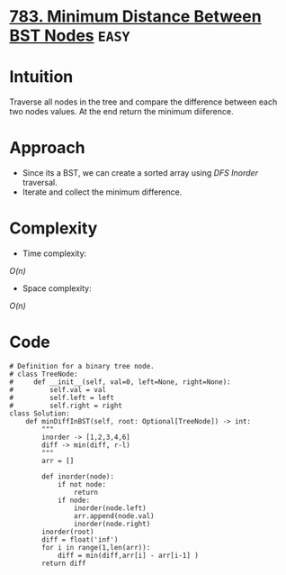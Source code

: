 # [783. Minimum Distance Between BST Nodes](https://leetcode.com/problems/minimum-distance-between-bst-nodes/description/) `EASY`
# Intuition
<!-- Describe your first thoughts on how to solve this problem. -->
Traverse all nodes in the tree and compare the difference between each two nodes values. At the end return the minimum diiference.
# Approach
<!-- Describe your approach to solving the problem. -->
- Since its a BST, we can create a sorted array using _DFS_ _Inorder_ traversal.
- Iterate and collect the minimum difference.
# Complexity
- Time complexity:
<!-- Add your time complexity here, e.g. $$O(n)$$ -->
_O(n)_
- Space complexity:
<!-- Add your space complexity here, e.g. $$O(n)$$ -->
_O(n)_
# Code
```python3 []
# Definition for a binary tree node.
# class TreeNode:
#     def __init__(self, val=0, left=None, right=None):
#         self.val = val
#         self.left = left
#         self.right = right
class Solution:
    def minDiffInBST(self, root: Optional[TreeNode]) -> int:
        """
        inorder -> [1,2,3,4,6]
        diff -> min(diff, r-l)
        """
        arr = []

        def inorder(node):
            if not node:
                return
            if node:
                inorder(node.left)
                arr.append(node.val)
                inorder(node.right)
        inorder(root)
        diff = float('inf')
        for i in range(1,len(arr)):
            diff = min(diff,arr[i] - arr[i-1] )               
        return diff    

